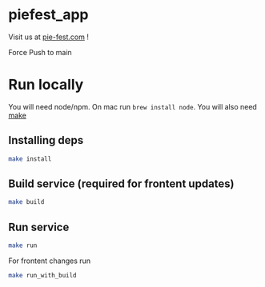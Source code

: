 # piefest_app
Visit us at [pie-fest.com](https://www.pie-fest.com/) !

Force Push to main

# Run locally

You will need node/npm. On mac run `brew install node`. You will also need [make](https://www.google.com/search?q=install%20make)

## Installing deps
```bash
make install
```

## Build service (required for frontent updates)
```bash
make build
```

## Run service
```bash
make run
```

For frontent changes run
```bash
make run_with_build
```